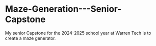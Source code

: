 # Maze-Generation---Senior-Capstone
My senior Capstone for the 2024-2025 school year at Warren Tech is to create a maze generator.
